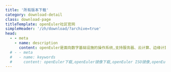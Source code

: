 ```yaml
---
title: '所有版本下载'
category: download-detail
class: download-page
titleTemplate: openEuler社区官网
simpleHeader: '/zh/download/?archive=true'
head:
  - - meta
    - name: description
      content: openEuler是面向数字基础设施的操作系统,支持服务器、云计算、边缘计算、嵌入式等应用场景,支持多样性计算,致力于提供安全、稳定、易用的开源服务器Linux操作系统。欢迎访问openEuler官网，下载使用。
  # - - meta
  #   - name: keywords
  #     content: openEuler下载,openEuler镜像下载,openEuler ISO镜像,openEuler社区官网,openEuler镜像,开源Linux系统
---
```


<script setup lang="ts">
  import TheDownloadDetail from "~@/views/download/TheDownloadDetail.vue"
</script>

<TheDownloadDetail />
